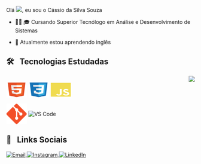 Olá <img src="https://raw.githubusercontent.com/kaueMarques/kaueMarques/master/hi.gif" width="30em">, eu sou o Cássio da Silva Souza


- 👨🏼 🎓 Cursando Superior Tecnólogo em Análise e Desenvolvimento de Sistemas

- 🌱 Atualmente estou aprendendo inglês

## 🛠 &nbsp; Tecnologias Estudadas

<img align="right" height="150em" src="https://github-readme-stats.vercel.app/api/top-langs/?username=denilsonbezerra&layout=compact&langs_count=4&theme=github_dark">
<br>
<div>
 <img align="center" alt="HTML5" height="40" width="55" src="https://raw.githubusercontent.com/devicons/devicon/master/icons/html5/html5-original.svg">
 <img align="center" alt="CSS3" height="40" width="55" src="https://raw.githubusercontent.com/devicons/devicon/master/icons/css3/css3-original.svg">
 <img align="center" alt="JavaScript" height="38" width="55" src="https://raw.githubusercontent.com/devicons/devicon/master/icons/javascript/javascript-plain.svg">
  <br><br>
 <img align="center" alt="Git" heigth="40" width="55" src="https://raw.githubusercontent.com/devicons/devicon/master/icons/git/git-original.svg">
 <img align="center" alt="VS Code" heigth="35" width="55" src="https://cdn.jsdelivr.net/gh/devicons/devicon/icons/vscode/vscode-original.svg">
  
</div>

## 🔗 &nbsp; Links Sociais

<div> 
  <a href="mailto:cassiosp1504@gmail.com">
    <img align="center" alt="Email" height="30" src="https://img.shields.io/badge/-Email-05122A?style=flat&logo=gmail&logoColor=white">
  </a>
  <a href="https://www.instagram.com/cassiofx30.souza/">
    <img align="center" alt="Instagram" height="30" src="https://img.shields.io/badge/-Instagram-05122A?style=flat&logo=instagram&logoColor=white">
  </a>
 <a href="https://www.linkedin.com/in/c%C3%A1ssio-da-silva-souza-53b177169/", >
 <img align="center" alt="LinkedIn" width="30" src="https://img.shields.io/badge/-LinkedIn-05122A?style=flat&logo=linkedin&logoColor=white">
  </a>
</div>

